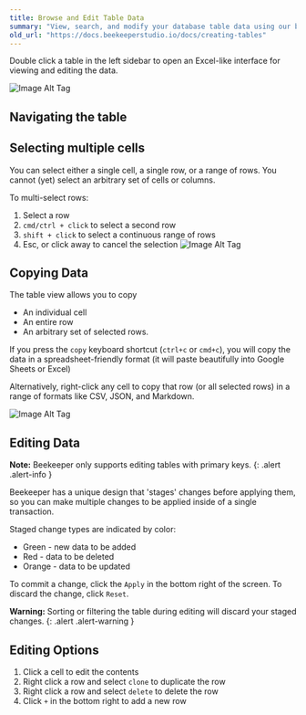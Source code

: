 ```yaml
---
title: Browse and Edit Table Data
summary: "View, search, and modify your database table data using our built-in table explorer."
old_url: "https://docs.beekeeperstudio.io/docs/creating-tables"
---
```



Double click a table in the left sidebar to open an Excel-like interface for viewing and editing the data.

![Image Alt Tag](/assets/images/creating-tables-14.png)

## Navigating the table


## Selecting multiple cells

You can select either a single cell, a single row, or a range of rows. You cannot (yet) select an arbitrary set of cells or columns.

To multi-select rows:

1. Select a row
2. `cmd/ctrl + click` to select a second row
3. `shift + click` to select a continuous range of rows
4. Esc, or click away to cancel the selection
![Image Alt Tag](/assets/images/creating-tables-98.gif)

## Copying Data

The table view allows you to copy
- An individual cell
- An entire row
- An arbitrary set of selected rows.

If you press the `copy` keyboard shortcut (`ctrl+c` or `cmd+c`), you will copy the data in a spreadsheet-friendly format (it will paste beautifully into Google Sheets or Excel)

Alternatively, right-click any cell to copy that row (or all selected rows) in a range of formats like CSV, JSON, and Markdown.

![Image Alt Tag](/assets/images/creating-tables-95.png)


## Editing Data

**Note:** Beekeeper only supports editing tables with primary keys.
{: .alert .alert-info }

Beekeeper has a unique design that 'stages' changes before applying them, so you can make multiple changes to be applied inside of a single transaction.

Staged change types are indicated by color:
- Green - new data to be added
- Red - data to be deleted
- Orange - data to be updated

To commit a change, click the `Apply` in the bottom right of the screen. To discard the change, click `Reset`.

**Warning:** Sorting or filtering the table during editing will discard your staged changes.
{: .alert .alert-warning }

## Editing Options

1. Click a cell to edit the contents
2. Right click a row and select `clone` to duplicate the row
3. Right click a row and select `delete` to delete the row
4. Click `+` in the bottom right to add a new row

